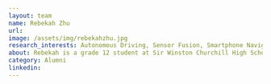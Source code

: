 ```yaml
---
layout: team
name: Rebekah Zhu
url:
image: /assets/img/rebekahzhu.jpg
research_interests: Autonomous Driving, Sensor Fusion, Smartphone Navigation, Machine Learning.
about: Rebekah is a grade 12 student at Sir Winston Churchill High School, and is assisting in the Intelligent Navigation and Mapping Lab as part of the WISE Summer Research Award (May-Ausgust 2024). She is aiding in the development of high definition smartphone mapping systems.
category: Alumni
linkedin:
---
```

